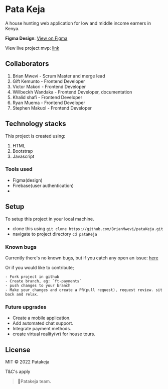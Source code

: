 # Pata Keja

 A house hunting web application for low and middle income earners in Kenya.
 
 **Figma Design**: [View on Figma](https://www.figma.com/proto/ZuAHkWAUptA0TywXtPpxEM/Pata-Keja?node-id=11%3A2&scaling=min-zoom&page-id=0%3A1_)

View live project mvp: [link](https://brianmwevi.github.io/pataKeja/)
 ## Collaborators
1. Brian Mwevi - Scrum Master and merge lead
2. Gift Kemunto - Frontend Developer
3. Victor Makori - Frontend Developer
4. Willbeckh Wandaka - Frontend Developer, documentation
5. Khalid shafi - Frontend Developer
6. Ryan Muema - Frontend Developer
7. Stephen Makuol - Frontend Developer

## Technology stacks
This project is created using: 
 1. HTML
 2. Bootstrap
 3. Javascript

### Tools used
- Figma(design)
- Firebase(user authentication)
- 
 ## Setup
To setup this project in your local machine.
- clone this using `git clone https://github.com/BrianMwevi/pataKeja.git`
- navigate to project directory `cd pataKeja`

### Known bugs
Currently there's no known bugs, but if you catch any open an issue: [here](https://github.com/BrianMwevi/pataKeja/issues/new)

Or if you would like to contribute;

    - Fork project in github
    - Create branch, eg: `ft-payments`
    - push changes to your branch
    - Make your changes and create a PR(pull request), request review. sit back and relax.
    
### Future upgrades
- Create a mobile application.
- Add automated chat support.
- Integrate payment methods.
- create virtual reality(vr) for house tours.

## License
MIT 
&copy; 2022 Patakeja

T&C's apply
>💙Patakeja team.
